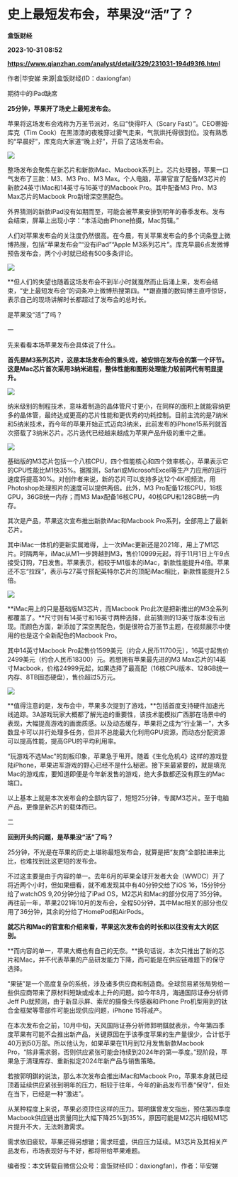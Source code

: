 # 史上最短发布会，苹果没“活”了？
**盒饭财经**

**2023-10-31 08:52**

**https://www.qianzhan.com/analyst/detail/329/231031-194d93f6.html**

作者|毕安娣 来源|盒饭财经(ID：daxiongfan)

期待中的iPad缺席

**25分钟，苹果开了场史上最短发布会。**

苹果将这场发布会戏称为万圣节派对，名曰“快得吓人（Scary Fast）”。CEO蒂姆·库克（Tim Cook）在黑漆漆的夜晚穿过雾气走来，气氛烘托得很到位。没有熟悉的“早晨好”，库克向大家道“晚上好”，开启了这场发布会。

![](https://img3.qianzhan.com/news/202310/31/20231031-f0198f7c91d5c027_600x5000.png)

整场发布会聚焦在新芯片和新款iMac、Macbook系列上。芯片处理器，苹果一口气发布了三款：M3、M3 Pro、M3 Max。个人电脑，苹果官宣了配备M3芯片的新款24英寸iMac和14英寸与16英寸的Macbook Pro。其中配备M3 Pro、M3 Max芯片的Macbook Pro新增深空黑配色。

外界猜测的新款iPad没有如期而至，可能会被苹果安排到明年的春季发布。发布会结束，屏幕上出现小字：“本活动由iPhone拍摄，Mac剪辑。”

人们对苹果发布会的关注度仍然很高。在今晨，有关苹果发布会的多个词条登上微博热搜，包括“苹果发布会”“没有iPad”“Apple M3系列芯片”。库克早晨6点发微博预告发布会，两个小时就已经有500多条评论。

![](https://img3.qianzhan.com/news/202310/31/20231031-0f5086439b6b8fc1_600x5000.png)

**但人们的失望也随着这场发布会不到半小时就戛然而止后涌上来，发布会结束，“史上最短发布会”的词条冲上微博热搜第四。**跟直播的数码博主直呼惊讶，表示自己的现场讲解时长都超过了发布会的总时长。

是苹果没“活”了吗？

一

先来看看本场苹果发布会具体说了什么。

**首先是M3系列芯片，这是本场发布会的重头戏，被安排在发布会的第一个环节。这是Mac芯片首次采用3纳米进程，整体性能和图形处理能力较前两代有明显提升。**

![](https://img3.qianzhan.com/news/202310/31/20231031-8ee104fc0970f41f_600x5000.png)

纳米级别的制程技术，意味着制造的晶体管尺寸更小，在同样的面积上就能容纳更多的晶体管，最终达成更高的芯片性能和更优秀的功耗控制。目前主流的是7纳米和5纳米技术，而今年的苹果开始正式迈向3纳米，此前发布的iPhone15系列就首次搭载了3纳米芯片。芯片迭代已经越来越成为苹果产品升级的重中之重。

![](https://img3.qianzhan.com/news/202310/31/20231031-728816aa0f9712ab_600x5000.png)

基础版的M3芯片包括一个八核CPU，四个性能核心和四个效率核心，苹果表示它的CPU性能比M1快35%。据推测，Safari或MicrosoftExcel等生产力应用的运行速度将提高30%。对创作者来说，新的芯片可以支持多达12个4K视频流，用Photoshop处理照片的速度可以提供两倍。此外，M3 Pro配备12核CPU，18核GPU，36GB统一内存；而M3 Max配备16核CPU，40核GPU和128GB统一内存。

其次是产品，苹果这次宣布推出新款iMac和Macbook Pro系列，全部用上了最新芯片。

其中iMac一体机的更新实属难得，上一次iMac更新还是2021年，用上了M1芯片。时隔两年，iMac从M1一步跨越到M3，售价10999元起，将于11月1日上午9点接受订购，7日发售。苹果表示，相较于M1版本的iMac，新款性能提升4倍。苹果还不忘“拉踩”，表示与27英寸搭配英特尔芯片的顶配iMac相比，新款性能提升2.5倍。

![](https://img3.qianzhan.com/news/202310/31/20231031-0a82c8409d4b135f_600x5000.png)

**iMac用上的只是基础版M3芯片，而Macbook Pro此次是把新推出的M3全系列都覆盖了。**尺寸则有14英寸和16英寸两种选择，此前猜测的13英寸版本没有出现。而颜色方面，新添加了深空黑配色，倒是很符合万圣节主题，在视频展示中使用的也是这个全新配色的Macbook Pro。

其中14英寸Macbook Pro起售价1599美元（约合人民币11700元），16英寸起售价2499美元（约合人民币18300）元。若想拥有苹果最先进的M3 Max芯片的14英寸Macbook，价格24999元起，如果选择了最高配（16核CPU版本、128GB统一内存、8TB固态硬盘），售价超过5万元。

![](https://img3.qianzhan.com/news/202310/31/20231031-6e7ddd7441145bbc_600x5000.png)

**值得注意的是，发布会中，苹果多次提到了游戏，**包括首度支持硬件加速光线追踪。3A游戏玩家大概都了解光追的重要性，该技术能模拟广西那在场景中的表现，大幅提高游戏的画面质感。以及动态缓存，苹果将之成为“行业第一”，大多数显卡可以并行处理多任务，但并不总能最大化利用GPU资源，而动态分配资源可以提高性能，提高GPU的平均利用率。

“玩游戏不选Mac”的刻板印象，苹果急于甩开。随着《生化危机4》这样的游戏登陆iPhone，苹果进军游戏的野心已经不是什么秘密。接下来最紧要的，就是填充Mac的游戏库，要知道即便是今年新发售的游戏，绝大多数都还没有原生的Mac端口。

以上基本上就是本次发布会的全部内容了，短短25分钟，专属M3芯片。至于电脑产品，更像是新芯片的载体而已。

二

**回到开头的问题，是苹果没“活”了吗？**

25分钟，不光是在苹果的历史上堪称最短发布会，就算是把“友商”全部拉进来比比，也难找到比这更短的发布会。

不过这主要是由于内容的单一。去年6月的苹果全球开发者大会（WWDC）开了将近两个小时，但如果细看，就不难发现其中有40分钟交给了iOS 16，15分钟分给了watchOS 9,20分钟分给了iPad OS，M2芯片和Mac的部分仅用了35分钟。再往前一年，苹果2021年10月的发布会，全程50分钟，其中Mac相关的部分也仅用了36分钟，其余的分给了HomePod和AirPods。

**就芯片和Mac的官宣和介绍来看，苹果这次发布会的时长和以往没有太大的区别。**

**而内容的单一，苹果大概也有自己的无奈。**换句话说，本次只推出了新的芯片和Mac，并不代表苹果的产品研发能力下降，而可能是在供应链难题下的保守选择。

“果链”是一个高度复杂的系统，涉及诸多供应商和制造商。全球贸易紧张局势给一些供应商带来了原材料短缺或成本上升的问题。如今年8月，海通国际证券分析师Jeff Pu就预测，由于新显示屏、索尼的摄像头传感器和iPhone Pro机型用到的钛合金框架等零部件可能出现供应问题，iPhone 15将减产。

在本次发布会之前，10月中旬，天风国际证券分析师郭明錤就表示，今年第四季度苹果有可能不会推出新产品，关键原因在于该季度苹果的生产量很少，合计低于40万到50万部。所以他认为，如果苹果在11月到12月发售新款Macbook Pro，“除非需求弱，否则供应紧张可能会持续到2024年的第一季度。”现阶段，苹果急于清理库存、重新拟定2024年新产品与销售策略。

若按郭明錤的说法，那么本次发布会推出iMac和Macbook Pro，苹果本身就已经顶着延续供应紧张到明年的压力，相较于往年，今年的新品发布节奏“保守”，但处在当下，已经是一种“激进”。

从某种程度上来说，苹果必须顶住这样的压力。郭明錤曾发文指出，预估第四季度Macbook供应链出货量同比大幅下降25%到35%，原因可能是M2芯片相较M1芯片提升不大，无法刺激需求。

需求依旧疲软，苹果还得另想辙；需求旺盛，供应压力延续。M3芯片及其相关产品发布，市场表现好与不好，都将带给苹果难题。

编者按：本文转载自微信公众号：盒饭财经(ID：daxiongfan)，作者：毕安娣